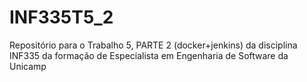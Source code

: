 # INF335T5_2
Repositório para o Trabalho 5, PARTE 2 (docker+jenkins) da disciplina INF335 da formação de Especialista em Engenharia de Software da Unicamp
